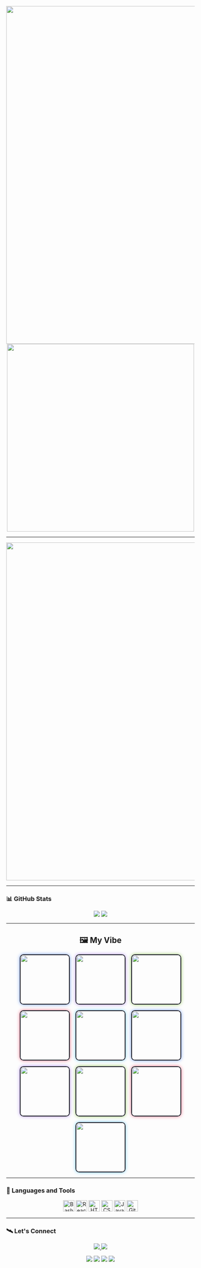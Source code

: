 <p align="center">
  <img src="https://i.imgur.com/ExsKAK6.png" width="900" />
  <img src="https://i.imgur.com/ftcutdO.png" width="500" />
</p>

<p align="center">
  
</p>

---

<p align="center">
  <img src="https://i.imgur.com/Aa31trs.png" width="900" />
</p>

---

### 📊 GitHub Stats
<p align="center">
  <img src="https://github-readme-stats.vercel.app/api?username=ast4rt3&show_icons=true&theme=midnight-purple" />
  <img src="https://github-readme-streak-stats.herokuapp.com?user=ast4rt3&theme=midnight-purple&background=0d1117" />
</p>


---

<h2 align="center">🖼️ My Vibe</h2>

<div align="center" style="display: flex; flex-wrap: wrap; justify-content: center; gap: 15px;">

  <img src="https://i.imgur.com/tOGzVVT.gif" width="130" style="border-radius: 10px; box-shadow: 0 0 10px #7aa2f7; border: 2px solid #1a1b26;" />
  <img src="https://i.imgur.com/Z1F0y4N.gif" width="130" style="border-radius: 10px; box-shadow: 0 0 10px #bb9af7; border: 2px solid #1a1b26;" />
  <img src="https://i.imgur.com/vJP1f0g.png" width="130" style="border-radius: 10px; box-shadow: 0 0 10px #9ece6a; border: 2px solid #1a1b26;" />
  <img src="https://i.imgur.com/0zjKcyq.gif" width="130" style="border-radius: 10px; box-shadow: 0 0 10px #f7768e; border: 2px solid #1a1b26;" />
  <img src="https://i.imgur.com/h5FY1Jf.gif" width="130" style="border-radius: 10px; box-shadow: 0 0 10px #7dcfff; border: 2px solid #1a1b26;" />
  <img src="https://i.imgur.com/mdyW5q6.gif" width="130" style="border-radius: 10px; box-shadow: 0 0 10px #7aa2f7; border: 2px solid #1a1b26;" />
  <img src="https://i.imgur.com/mjhAU7Z.gif" width="130" style="border-radius: 10px; box-shadow: 0 0 10px #bb9af7; border: 2px solid #1a1b26;" />
  <img src="https://i.imgur.com/wbMT5En.gif" width="130" style="border-radius: 10px; box-shadow: 0 0 10px #9ece6a; border: 2px solid #1a1b26;" />
  <img src="https://i.imgur.com/DaKjIAu.gif" width="130" style="border-radius: 10px; box-shadow: 0 0 10px #f7768e; border: 2px solid #1a1b26;" />
  <img src="https://i.imgur.com/4h8zomo.gif" width="130" style="border-radius: 10px; box-shadow: 0 0 10px #7dcfff; border: 2px solid #1a1b26;" />

</div>

---

### 🧰 Languages and Tools
<p align="center">
  <img src="https://cdn.jsdelivr.net/gh/devicons/devicon/icons/bash/bash-original.svg" height="30" alt="Bash"/>
  <img src="https://cdn.jsdelivr.net/gh/devicons/devicon/icons/react/react-original.svg" height="30" alt="React"/>
  <img src="https://cdn.jsdelivr.net/gh/devicons/devicon/icons/html5/html5-plain.svg" height="30" alt="HTML"/>
  <img src="https://cdn.jsdelivr.net/gh/devicons/devicon/icons/css3/css3-plain.svg" height="30" alt="CSS"/>
  <img src="https://cdn.jsdelivr.net/gh/devicons/devicon/icons/java/java-original.svg" height="30" alt="Java"/>
  <img src="https://cdn.jsdelivr.net/gh/devicons/devicon/icons/git/git-original.svg" height="30" alt="Git"/>
</p>

---

### 🛰️ Let's Connect
<p align="center">
  <a href="https://github.com/ast4rt3?tab=repositories">
    <img src="https://custom-icon-badges.demolab.com/badge/-My%20Repos-blue?style=for-the-badge&logoColor=white&logo=repo" />
  </a>
  <a href="https://ast4rt3.github.io/ast4rt3/">
    <img src="https://img.shields.io/badge/Secret-%F0%9F%92%AB-purple?style=for-the-badge" />
  </a>
</p>

<p align="center">
  <img src="https://komarev.com/ghpvc/?username=ast4rt3&label=Profile%20views&color=0e75b6&style=flat" />
  <img src="https://custom-icon-badges.demolab.com/github/watchers/ast4rt3/Ci4k-project?logo=eye&style=social&logoColor=black"/>
  <img src="https://custom-icon-badges.demolab.com/github/forks/ast4rt3/Ci4k-project?logo=fork&style=social&logoColor=black"/>
  <img src="https://custom-icon-badges.demolab.com/github/followers/ast4rt3?logo=person-add&style=social&logoColor=black"/>
</p>

